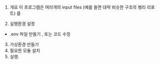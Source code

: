 1. 개요 
이 프로그램은 여러개의 input files  (예를 들면 대략 비슷한 구조의  병리 리포트)  를 

2. 실행환경 설정 
-    .env 파일 만들기  , 또는 코드 수정 

3. 가상환경 만들기 
4. 필요한 모듈 설치
5. 실행.


